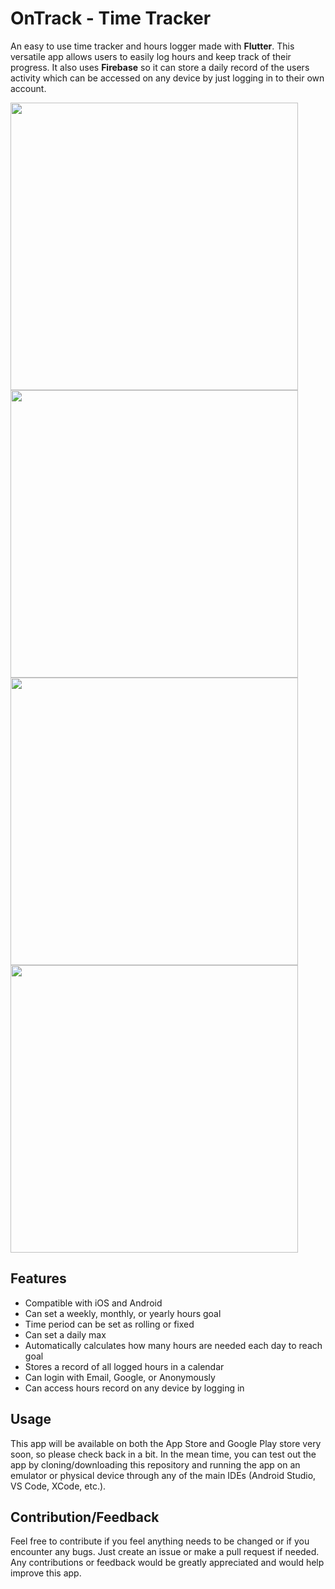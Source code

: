 # OnTrack - Time Tracker
An easy to use time tracker and hours logger made with **Flutter**. This versatile app allows users to easily log hours and keep track of their progress. It also uses **Firebase** so it can store a daily record of the users activity which can be accessed on any device by just logging in to their own account.


<img src="https://github.com/KavpreetGrewal/onTrack-TimeTracker/blob/master/screenshots/Screenshot_1597528717.png" height="460"/> <img src="https://github.com/KavpreetGrewal/onTrack-TimeTracker/blob/master/screenshots/Screenshot_1597528754.png" height="460"/> <img src="https://github.com/KavpreetGrewal/onTrack-TimeTracker/blob/master/screenshots/Screenshot_1597528776.png" height="460"/> <img src="https://github.com/KavpreetGrewal/onTrack-TimeTracker/blob/master/screenshots/Screenshot_1597528359.png" height="460"/>

## Features
* Compatible with iOS and Android
* Can set a weekly, monthly, or yearly hours goal
* Time period can be set as rolling or fixed
* Can set a daily max
* Automatically calculates how many hours are needed each day to reach goal
* Stores a record of all logged hours in a calendar
* Can login with Email, Google, or Anonymously 
* Can access hours record on any device by logging in

## Usage
This app will be available on both the App Store and Google Play store very soon, so please check back in a bit. In the mean time, you can test out the app by cloning/downloading this repository and running the app on an emulator or physical device through any of the main IDEs (Android Studio, VS Code, XCode, etc.).

## Contribution/Feedback
Feel free to contribute if you feel anything needs to be changed or if you encounter any bugs. Just create an issue or make a pull request if needed. Any contributions or feedback would be greatly appreciated and would help improve this app.
